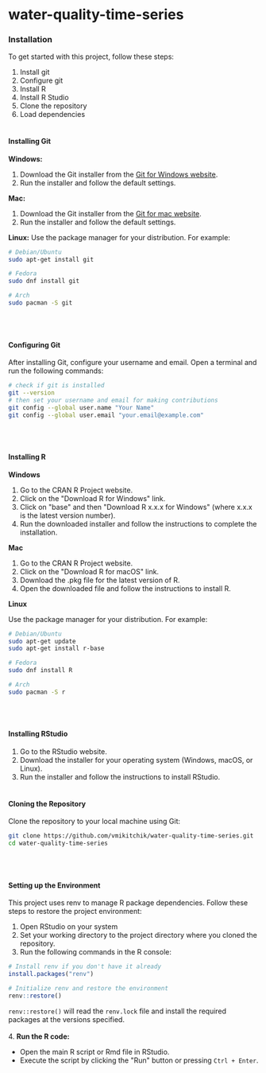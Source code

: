 # water-quality-time-series
### Installation
To get started with this project, follow these steps:
1. Install git
2. Configure git
4. Install R
5. Install R Studio
6. Clone the repository
7. Load dependencies
<br/><br/>
#### Installing Git

**Windows:**
1. Download the Git installer from the [Git for Windows website](https://git-scm.com/download/win).
2. Run the installer and follow the default settings.

**Mac:**
1. Download the Git installer from the [Git for mac website](https://git-scm.com/download/mac).
2. Run the installer and follow the default settings.

**Linux:**
Use the package manager for your distribution. For example:
```sh
# Debian/Ubuntu
sudo apt-get install git

# Fedora
sudo dnf install git

# Arch
sudo pacman -S git
```
<br/><br/>
#### Configuring Git
After installing Git, configure your username and email. Open a terminal and run the following commands:

```sh
# check if git is installed
git --version
# then set your username and email for making contributions
git config --global user.name "Your Name"
git config --global user.email "your.email@example.com"
```
<br/><br/>
#### Installing R
**Windows**
1. Go to the CRAN R Project website.
2. Click on the "Download R for Windows" link.
3. Click on "base" and then "Download R x.x.x for Windows" (where x.x.x is the latest version number).
4. Run the downloaded installer and follow the instructions to complete the installation.

**Mac**
1. Go to the CRAN R Project website.
2. Click on the "Download R for macOS" link.
3. Download the .pkg file for the latest version of R.
4. Open the downloaded file and follow the instructions to install R.

**Linux**

Use the package manager for your distribution. For example:
```sh
# Debian/Ubuntu
sudo apt-get update
sudo apt-get install r-base

# Fedora
sudo dnf install R

# Arch
sudo pacman -S r
```
<br/><br/>
#### Installing RStudio
1. Go to the RStudio website.
2. Download the installer for your operating system (Windows, macOS, or Linux).
3. Run the installer and follow the instructions to install RStudio.
<br/><br/>
#### Cloning the Repository
Clone the repository to your local machine using Git:
```sh
git clone https://github.com/vmikitchik/water-quality-time-series.git
cd water-quality-time-series
```
<br/><br/>
#### Setting up the Environment
This project uses renv to manage R package dependencies. Follow these steps to restore the project environment:
1. Open RStudio on your system
2. Set your working directory to the project directory where you cloned the repository.
3. Run the following commands in the R console:
```r
# Install renv if you don't have it already
install.packages("renv")

# Initialize renv and restore the environment
renv::restore()
```
`renv::restore()` will read the `renv.lock` file and install the required packages at the versions specified.
<br/><br/>
4. **Run the R code:**
- Open the main R script or Rmd file in RStudio.
- Execute the script by clicking the "Run" button or pressing `Ctrl + Enter`.
